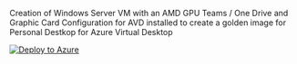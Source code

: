 Creation of Windows Server VM with an AMD GPU Teams / One Drive and Graphic Card Configuration for AVD installed to create a golden image for Personal Destkop for Azure Virtual Desktop

[![Deploy to Azure](https://aka.ms/deploytoazurebutton)](https://portal.azure.com/#create/Microsoft.Template/uri/https%3A%2F%2Fraw.githubusercontent.com%2FAldebarancloud%2FWVD-Quickstart%2Fmain%2FModule-4-Golden-Image-Creation%2FVM-WindowsServer-with-graphic-card%2FAMD-VM%2FGolden-Image-With-Teams-OneDrive-plus-Software%2FGoldenImageAMD-Server.json%23)
